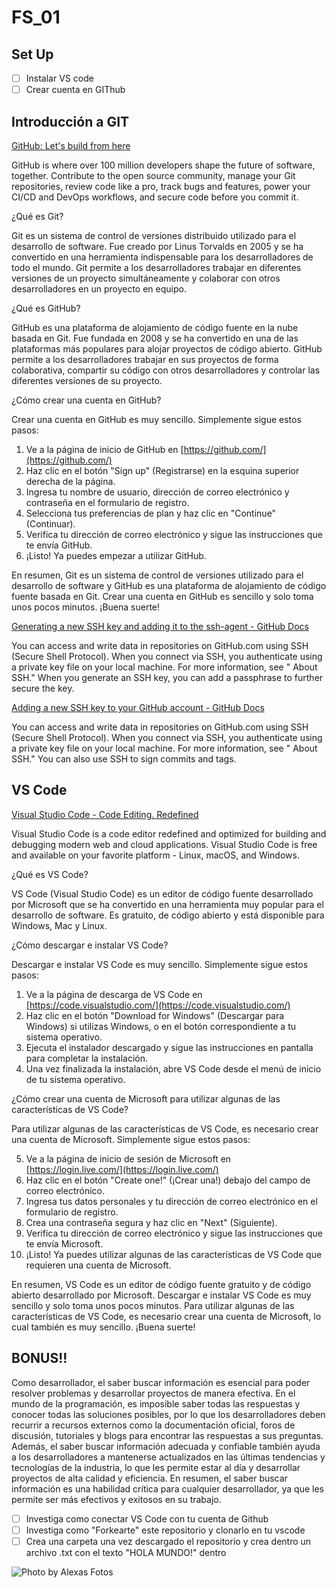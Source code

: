 # FS_01

## Set Up


- [ ] Instalar VS code
- [ ] Crear cuenta en GIThub

## Introducción a GIT

[GitHub: Let's build from here](https://github.com/)

GitHub is where over 100 million developers shape the future of software, together. Contribute to the open source community, manage your Git repositories, review code like a pro, track bugs and features, power your CI/CD and DevOps workflows, and secure code before you commit it.

¿Qué es Git?

Git es un sistema de control de versiones distribuido utilizado para el desarrollo de software. Fue creado por Linus Torvalds en 2005 y se ha convertido en una herramienta indispensable para los desarrolladores de todo el mundo. Git permite a los desarrolladores trabajar en diferentes versiones de un proyecto simultáneamente y colaborar con otros desarrolladores en un proyecto en equipo.

¿Qué es GitHub?

GitHub es una plataforma de alojamiento de código fuente en la nube basada en Git. Fue fundada en 2008 y se ha convertido en una de las plataformas más populares para alojar proyectos de código abierto. GitHub permite a los desarrolladores trabajar en sus proyectos de forma colaborativa, compartir su código con otros desarrolladores y controlar las diferentes versiones de su proyecto.

¿Cómo crear una cuenta en GitHub?

Crear una cuenta en GitHub es muy sencillo. Simplemente sigue estos pasos:

1. Ve a la página de inicio de GitHub en [https://github.com/](https://github.com/)
2. Haz clic en el botón "Sign up" (Registrarse) en la esquina superior derecha de la página.
3. Ingresa tu nombre de usuario, dirección de correo electrónico y contraseña en el formulario de registro.
4. Selecciona tus preferencias de plan y haz clic en "Continue" (Continuar).
5. Verifica tu dirección de correo electrónico y sigue las instrucciones que te envía GitHub.
6. ¡Listo! Ya puedes empezar a utilizar GitHub.

En resumen, Git es un sistema de control de versiones utilizado para el desarrollo de software y GitHub es una plataforma de alojamiento de código fuente basada en Git. Crear una cuenta en GitHub es sencillo y solo toma unos pocos minutos. ¡Buena suerte!

[Generating a new SSH key and adding it to the ssh-agent - GitHub Docs](https://docs.github.com/en/authentication/connecting-to-github-with-ssh/generating-a-new-ssh-key-and-adding-it-to-the-ssh-agent)

You can access and write data in repositories on GitHub.com using SSH (Secure Shell Protocol). When you connect via SSH, you authenticate using a private key file on your local machine. For more information, see " About SSH." When you generate an SSH key, you can add a passphrase to further secure the key.

[Adding a new SSH key to your GitHub account - GitHub Docs](https://docs.github.com/en/authentication/connecting-to-github-with-ssh/adding-a-new-ssh-key-to-your-github-account)

You can access and write data in repositories on GitHub.com using SSH (Secure Shell Protocol). When you connect via SSH, you authenticate using a private key file on your local machine. For more information, see " About SSH." You can also use SSH to sign commits and tags.

## VS Code

[Visual Studio Code - Code Editing. Redefined](https://code.visualstudio.com/)

Visual Studio Code is a code editor redefined and optimized for building and debugging modern web and cloud applications. Visual Studio Code is free and available on your favorite platform - Linux, macOS, and Windows.

¿Qué es VS Code?

VS Code (Visual Studio Code) es un editor de código fuente desarrollado por Microsoft que se ha convertido en una herramienta muy popular para el desarrollo de software. Es gratuito, de código abierto y está disponible para Windows, Mac y Linux.

¿Cómo descargar e instalar VS Code?

Descargar e instalar VS Code es muy sencillo. Simplemente sigue estos pasos:

1. Ve a la página de descarga de VS Code en [https://code.visualstudio.com/](https://code.visualstudio.com/)
2. Haz clic en el botón "Download for Windows" (Descargar para Windows) si utilizas Windows, o en el botón correspondiente a tu sistema operativo.
3. Ejecuta el instalador descargado y sigue las instrucciones en pantalla para completar la instalación.
4. Una vez finalizada la instalación, abre VS Code desde el menú de inicio de tu sistema operativo.

¿Cómo crear una cuenta de Microsoft para utilizar algunas de las características de VS Code?

Para utilizar algunas de las características de VS Code, es necesario crear una cuenta de Microsoft. Simplemente sigue estos pasos:

5. Ve a la página de inicio de sesión de Microsoft en [https://login.live.com/](https://login.live.com/)
6. Haz clic en el botón "Create one!" (¡Crear una!) debajo del campo de correo electrónico.
7. Ingresa tus datos personales y tu dirección de correo electrónico en el formulario de registro.
8. Crea una contraseña segura y haz clic en "Next" (Siguiente).
9. Verifica tu dirección de correo electrónico y sigue las instrucciones que te envía Microsoft.
10. ¡Listo! Ya puedes utilizar algunas de las características de VS Code que requieren una cuenta de Microsoft.

En resumen, VS Code es un editor de código fuente gratuito y de código abierto desarrollado por Microsoft. Descargar e instalar VS Code es muy sencillo y solo toma unos pocos minutos. Para utilizar algunas de las características de VS Code, es necesario crear una cuenta de Microsoft, lo cual también es muy sencillo. ¡Buena suerte!

## BONUS!!

Como desarrollador, el saber buscar información es esencial para poder resolver problemas y desarrollar proyectos de manera efectiva. En el mundo de la programación, es imposible saber todas las respuestas y conocer todas las soluciones posibles, por lo que los desarrolladores deben recurrir a recursos externos como la documentación oficial, foros de discusión, tutoriales y blogs para encontrar las respuestas a sus preguntas. Además, el saber buscar información adecuada y confiable también ayuda a los desarrolladores a mantenerse actualizados en las últimas tendencias y tecnologías de la industria, lo que les permite estar al día y desarrollar proyectos de alta calidad y eficiencia. En resumen, el saber buscar información es una habilidad crítica para cualquier desarrollador, ya que les permite ser más efectivos y exitosos en su trabajo.


- [ ] Investiga como conectar VS Code con tu cuenta de Github
- [ ] Investiga como "Forkearte" este repositorio y clonarlo en tu vscode
- [ ] Crea una carpeta una vez descargado el repositorio y crea dentro un archivo .txt con el texto "HOLA MUNDO!" dentro

![Photo by [Alexas Fotos](https://www.pexels.com/@alexasfotos)](https://images.pexels.com/photos/8238046/pexels-photo-8238046.jpeg?crop=entropy&cs=tinysrgb&fit=max&w=800&q=70)
